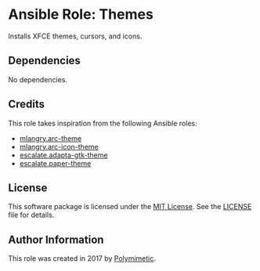# Ansible Role: Themes

Installs XFCE themes, cursors, and icons.

## Dependencies

No dependencies.

## Credits

This role takes inspiration from the following Ansible roles:

- [mlangry.arc-theme](https://github.com/mlangry/ansible-role-arc-theme)
- [mlangry.arc-icon-theme](https://github.com/mlangry/ansible-role-arc-icon-theme)
- [escalate.adapta-gtk-theme](https://github.com/escalate/ansible-adapta-gtk-theme)
- [escalate.paper-theme](https://github.com/escalate/ansible-paper-theme)

## License

This software package is licensed under the [MIT License](https://opensource.org/licenses/MIT). See the [LICENSE](./LICENSE) file for details.

## Author Information

This role was created in 2017 by [Polymimetic](https://github.com/polymimetic).

